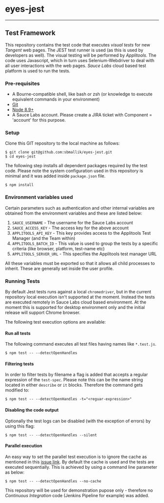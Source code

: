 # eyes-jest

***
## Test Framework

This repository contains the test code that executes *visual tests* for new _Tangent_ web pages. The JEST test runner is used (as this is used by developers as well). The visual testing will be performed by *Applitools*. The code uses Javascript, which in turn uses Selenium-Webdriver to deal with all user interactions with the web pages. *Sauce Labs* cloud based test platform is used to run the tests. 

### Pre-requisites

* A Bourne-compatible shell, like bash or zsh (or knowledge to execute equivalent commands in your environment)
* [Git](http://gitscm.com/)
* [Node 8.9+](http://nodejs.org/)
* A Sauce Labs account. Please create a JIRA ticket with Component = 'account' for this purpose.

### Setup

Clone this GIT repository to the local machine as follows:
```
$ git clone git@github.com:sbmallik/eyes-jest.git
$ cd eyes-jest
```

The following step installs all dependent packages required by the test code. Please note the system configuration used in this repository is minimal and it was added inside `package.json` file.
```
$ npm install
```

### Environment variables used

Certain parameters such as authentication and other internal variables are obtained from the environment variables and these are listed below:

1. `SAUCE_USERNAME` - The username for the Sauce Labs account
1. `SAUCE_ACCESS_KEY` - The access key for the above account
1. `APPLITOOLS_API_KEY` - This key provides access to the Applitools Test Manager (and the Team within)
1. `APPLITOOLS_BATCH_ID` - This value is used to group the tests by a specific criteria (like browser, platform, test-name etc)
1. `APPLITOOLS_SERVER_URL` - This specifies the Applitools test manager URL

All these variables must be exported so that it allows all child processes to inherit. These are generally set inside the user profile.

### Running Tests

By default Jest tests runs against a local `chromedriver`, but in the current repository local execution isn't supported at the moment. Instead the tests are executed remotely in Sauce Labs cloud based environment. At the moment this is supported for desktop environment only and the initial release will support Chrome browser.

The following test execution options are available:

#### Run all tests

The following command executes all test files having names like `*.test.js`.
```
$ npm test -- --detectOpenHandles
```

#### Filtering tests

In order to filter tests by filename a flag is added that accepts a regular expression of the `test-spec`. Please note this can be the name string located in either `describe` or `it` blocks. Therefore the command gets modified to:
```
$ npm test -- --detectOpenHandles -t="<reguar-expression>"
```

#### Disabling the code output

Optionally the test logs can be disabled (with the exception of errors) by using this flag:
```
$ npm test -- --detectOpenHandles --silent
```

#### Parallel execution

An easy way to set the parallel test execution is to ignore the cache as mentioned in this [issue link](https://github.com/facebook/jest/issues/5818). By default the cache is used and the tests are executed sequentially. This is achieved by using a command line parameter as below:
```
$ npm test -- --detectOpenHandles --no-cache
```

This repository will be used for demonstration pupose only - therefore no *Continuous Integration* code (Jenkins Pipeline for example) was added. 
